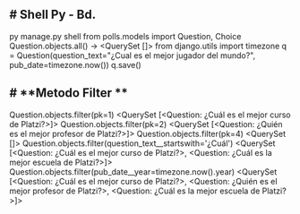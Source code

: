 ## # **Shell Py - Bd.**
py manage.py shell
    from polls.models import Question, Choice
    Question.objects.all() -> <QuerySet []>
    from django.utils import timezone
    q = Question(question_text="¿Cual es el mejor jugador del mundo?", pub_date=timezone.now())
    q.save()

## # **Metodo Filter **
Question.objects.filter(pk=1)
<QuerySet [<Question: ¿Cuál es el mejor curso de Platzi?>]>
Question.objects.filter(pk=2)
<QuerySet [<Question: ¿Quién es el mejor profesor de Platzi?>]>
Question.objects.filter(pk=4)
<QuerySet []>
Question.objects.filter(question_text__startswith='¿Cuál')
<QuerySet [<Question: ¿Cuál es el mejor curso de Platzi?>, <Question: ¿Cuál es la mejor escuela de Platzi?>]>
Question.objects.filter(pub_date__year=timezone.now().year)
<QuerySet [<Question: ¿Cuál es el mejor curso de Platzi?>, <Question: ¿Quién es el mejor profesor de Platzi?>, <Question: ¿Cuál es la mejor
escuela de Platzi?>]>